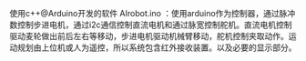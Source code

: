 使用c++@Arduino开发的软件
AIrobot.ino ：使用arduino作为控制器，通过脉冲数控制步进电机，通过i2c通信控制直流电机和通过脉宽控制舵机。直流电机控制驱动麦轮做出前后左右等移动，步进电机驱动机械臂移动，舵机控制夹取动作。运动规划由上位机或人为遥控，所以系统包含红外接收装置。以及必要的显示部分。
